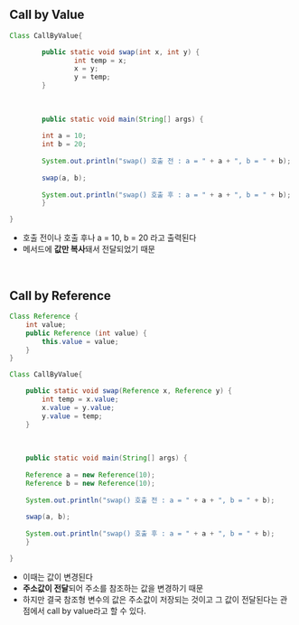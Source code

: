 ## Call by Value

```java
Class CallByValue{

		public static void swap(int x, int y) {
				int temp = x;
				x = y;
				y = temp;
		}
		
		
		
		public static void main(String[] args) {
		
		int a = 10;
		int b = 20;
		
		System.out.println("swap() 호출 전 : a = " + a + ", b = " + b);
		
		swap(a, b);
		
		System.out.println("swap() 호출 후 : a = " + a + ", b = " + b);
		}

}
```

- 호출 전이나 호출 후나 a = 10, b = 20 라고 출력된다
- 메서드에 **값만 복사**돼서 전달되었기 때문

<br>

## Call by Reference

```java
Class Reference {
	int value;
	public Reference (int value) {
		this.value = value;
	}
}

Class CallByValue{

	public static void swap(Reference x, Reference y) {
		int temp = x.value;
		x.value = y.value;
		y.value = temp;
	}
	
	
	
	public static void main(String[] args) {
	
	Reference a = new Reference(10);
	Reference b = new Reference(10);
	
	System.out.println("swap() 호출 전 : a = " + a + ", b = " + b);
	
	swap(a, b);
	
	System.out.println("swap() 호출 후 : a = " + a + ", b = " + b);
	}

}
```

- 이때는 값이 변경된다
- **주소값이 전달**되어 주소를 참조하는 값을 변경하기 때문
- 하지만 결국 참조형 변수의 값은 주소값이 저장되는 것이고 그 값이 전달된다는 관점에서 call by value라고 할 수 있다.
